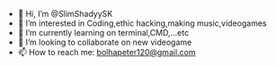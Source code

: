 - 👋 Hi, I’m @SlimShadyySK
- 👀 I’m interested in Coding,ethic hacking,making music,videogames
- 🌱 I’m currently learning on terminal,CMD,...etc
- 💞️ I’m looking to collaborate on new videogame
- 📫 How to reach me: bolhapeter120@gmail.com

<!---
SlimShadyySK/SlimShadyySK is a ✨ special ✨ repository because its `README.md` (this file) appears on your GitHub profile.
You can click the Preview link to take a look at your changes.
--->
